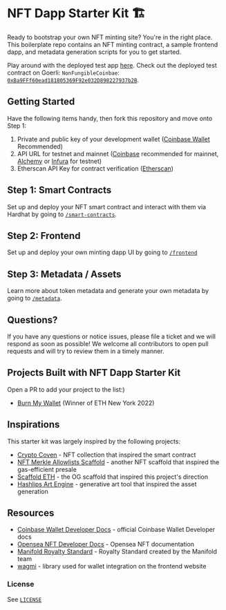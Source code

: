 # NFT Dapp Starter Kit 🏗️

Ready to bootstrap your own NFT minting site? You're in the right place. This boilerplate repo contains an NFT minting contract, a sample frontend dapp, and metadata generation scripts for you to get started.

Play around with the deployed test app [here](https://nonfungiblecoinbaes.vercel.app/). Check out the deployed test contract on Goerli: `NonFungibleCoinbae`: [`0xBa9FFf60ead181805369F92e032D898227937b2B`](https://goerli.etherscan.io/address/0xBa9FFf60ead181805369F92e032D898227937b2B).

## Getting Started

Have the following items handy, then fork this repository and move onto Step 1:

1. Private and public key of your development wallet ([Coinbase Wallet](https://chrome.google.com/webstore/detail/coinbase-wallet-extension/hnfanknocfeofbddgcijnmhnfnkdnaad?hl=en) Recommended)
2. API URL for testnet and mainnet ([Coinbase](https://www.coinbase.com/cloud/products/node) recommended for mainnet, [Alchemy](https://dashboard.alchemyapi.io/) or [Infura](https://infura.io/) for testnet)
3. Etherscan API Key for contract verification ([Etherscan](https://etherscan.io/))

## Step 1: Smart Contracts

Set up and deploy your NFT smart contract and interact with them via Hardhat by going to [`/smart-contracts`](smart-contracts).

## Step 2: Frontend

Set up and deploy your own minting dapp UI by going to [`/frontend`](frontend)

## Step 3: Metadata / Assets

Learn more about token metadata and generate your own metadata by going to [`/metadata`](metadata).

## Questions?

If you have any questions or notice issues, please file a ticket and we will respond as soon as possible! We welcome all contributors to open pull requests and will try to review them in a timely manner.

## Projects Built with NFT Dapp Starter Kit

Open a PR to add your project to the list:)

- [Burn My Wallet](https://burnmywallet.vercel.app/) (Winner of ETH New York 2022)

## Inspirations

This starter kit was largely inspired by the following projects:

- [Crypto Coven](https://www.cryptocoven.xyz/) - NFT collection that inspired the smart contract
- [NFT Merkle Allowlists Scaffold](https://github.com/straightupjac/nft-merkle-allowlist-scaffold) - another NFT scaffold that inspired the gas-efficient presale
- [Scaffold ETH](https://github.com/scaffold-eth/scaffold-eth) - the OG scaffold that inspired this project's direction
- [Hashlips Art Engine](https://github.com/HashLips/hashlips_art_engine) - generative art tool that inspired the asset generation

## Resources

- [Coinbase Wallet Developer Docs](https://docs.cloud.coinbase.com/wallet-sdk/docs) - official Coinbase Wallet Developer docs
- [Opensea NFT Developer Docs](https://docs.opensea.io/) - Opensea NFT documentation
- [Manifold Royalty Standard](https://manifoldxyz.substack.com/p/royaltyregistryxyz?s=r) - Royalty Standard created by the Manifold team
- [wagmi](https://github.com/tmm/wagmi) - library used for wallet integration on the frontend website

### License

See [`LICENSE`](/LICENSE)
